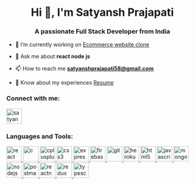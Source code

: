 <h1 align="center">Hi 👋, I'm Satyansh Prajapati</h1>
<h3 align="center">A passionate Full Stack Developer from India</h3>

- 🔭 I’m currently working on [Ecommerce website clone](https://ecommerse-flipkart.herokuapp.com/)

- 💬 Ask me about **react node js**

- 📫 How to reach me **satyanshprajapati58@gmail.com**

- 📄 Know about my experiences [Resume](https://drive.google.com/file/d/1KYi6WODZk3UpH65zdQJxWOSESdFEkMZZ/view?usp=sharing)

<h3 align="left">Connect with me:</h3>
<p align="left">
<a href="https://linkedin.com/in/satyansh-prajapati" target="blank"><img align="center" src="https://i.pinimg.com/originals/ce/09/3c/ce093c7214ad357bb665cfd2f66a8b6b.png" alt="satyansh-prajapati" height="40" width="40" /></a>
</p>

<h3 align="left">Languages and Tools:</h3>
<p align="left"> <a href="https://reactjs.org/" target="_blank" rel="noreferrer"> <img src="https://reactnative.dev/img/header_logo.svg" alt="react" width="40" height="40"/> </a> <a href="https://www.cprogramming.com/" target="_blank" rel="noreferrer"> <img src="https://www.peninfotech.com/img/logos/c%20logo.png" alt="c" height="40"/> </a> <a href="https://www.w3schools.com/cpp/" target="_blank" rel="noreferrer"> <img src="https://upload.wikimedia.org/wikipedia/commons/thumb/1/18/ISO_C%2B%2B_Logo.svg/1822px-ISO_C%2B%2B_Logo.svg.png" alt="cplusplus" width="40" height="40"/> </a> <a href="https://www.w3schools.com/css/" target="_blank" rel="noreferrer"> <img src="https://upload.wikimedia.org/wikipedia/commons/thumb/6/62/CSS3_logo.svg/800px-CSS3_logo.svg.png" alt="css3" width="40" height="40"/> </a> <a href="https://expressjs.com" target="_blank" rel="noreferrer"> <img src="https://w7.pngwing.com/pngs/925/447/png-transparent-express-js-node-js-javascript-mongodb-node-js-text-trademark-logo.png" alt="express" width="40" height="40"/> </a> <a href="https://firebase.google.com/" target="_blank" rel="noreferrer"> <img src="https://www.vectorlogo.zone/logos/firebase/firebase-icon.svg" alt="firebase" width="40" height="40"/> </a> <a href="https://git-scm.com/" target="_blank" rel="noreferrer"> <img src="https://www.vectorlogo.zone/logos/git-scm/git-scm-icon.svg" alt="git" width="40" height="40"/> </a> <a href="https://heroku.com" target="_blank" rel="noreferrer"> <img src="https://www.vectorlogo.zone/logos/heroku/heroku-icon.svg" alt="heroku" width="40" height="40"/> </a> <a href="https://www.w3.org/html/" target="_blank" rel="noreferrer"> <img src="https://www.vnurture.in/wp-content/uploads/2019/09/html5-icon-13.png" alt="html5" width="40" height="40"/> </a> <a href="https://developer.mozilla.org/en-US/docs/Web/JavaScript" target="_blank" rel="noreferrer"> <img src="https://upload.wikimedia.org/wikipedia/commons/6/6a/JavaScript-logo.png" alt="javascript" width="40" height="40"/> </a> <a href="https://www.mongodb.com/" target="_blank" rel="noreferrer"> <img src="https://www.tutorialsteacher.com/Content/images/home/mongodb.svg" alt="mongodb" width="40" height="40"/> </a> <a href="https://nodejs.org" target="_blank" rel="noreferrer"> <img src="https://seeklogo.com/images/N/nodejs-logo-FBE122E377-seeklogo.com.png" alt="nodejs" width="40" height="40"/> </a> <a href="https://postman.com" target="_blank" rel="noreferrer"> <img src="https://www.vectorlogo.zone/logos/getpostman/getpostman-icon.svg" alt="postman" width="40" height="40"/> </a> <a href="https://reactnative.dev/" target="_blank" rel="noreferrer"> <img src="https://reactnative.dev/img/header_logo.svg" alt="reactnative" width="40" height="40"/> </a> <a href="https://redux.js.org" target="_blank" rel="noreferrer"> <img src="https://w7.pngwing.com/pngs/413/852/png-transparent-redux-react-logo-javascript-dq-purple-violet-text-thumbnail.png" alt="redux" width="40" height="40"/> </a> <a href="https://www.typescriptlang.org/" target="_blank" rel="noreferrer"> <img src="https://upload.wikimedia.org/wikipedia/commons/4/4c/Typescript_logo_2020.svg" alt="typescript" width="40" height="40"/> </a> </p>

